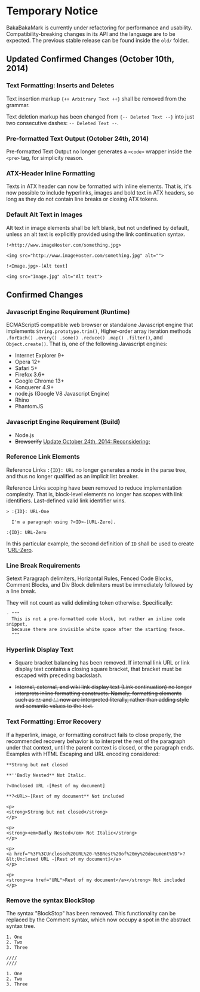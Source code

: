 Temporary Notice
================

BakaBakaMark is currently under refactoring for performance and usability. 
Compatibility-breaking changes in its API and the language are to be expected. 
The previous stable release can be found inside the `old/` folder.



Updated Confirmed Changes (October 10th, 2014)
----------------------------------------------

### Text Formatting: Inserts and Deletes ###

Text insertion markup `{++ Arbitrary Text ++}` shall be removed from the 
grammar.
  
Text deletion markup has been changed from `{-- Deleted Text --}` into 
just two consecutive dashes: `-- Deleted Text --`.



### Pre-formatted Text Output (October 24th, 2014) ###

Pre-formatted Text Output no longer generates a `<code>` wrapper inside 
the `<pre>` tag, for simplicity reason.



### ATX-Header Inline Formatting ###

Texts in ATX header can now be formatted with inline elements. That is, 
it's now possible to include hyperlinks, images and bold text in ATX headers, 
so long as they do not contain line breaks or closing ATX tokens.



### Default Alt Text in Images ###

Alt text in image elements shall be left blank, but not undefined by default, 
unless an alt text is explicitly provided using the link continuation syntax.

```
!<http://www.imageHoster.com/something.jpg>

<img src="http://www.imageHoster.com/something.jpg" alt="">
```

```
!<Image.jpg>-[Alt text]

<img src="Image.jpg" alt="Alt text">
```




Confirmed Changes
-----------------

### Javascript Engine Requirement (Runtime) ###

ECMAScript5 compatible web browser or standalone Javascript engine that 
implements `String.prototype.trim()`, Higher-order array iteration methods 
`.forEach() .every() .some() .reduce() .map() .filter()`, and 
`Object.create()`. That is, one of the following Javascript engines:

- Internet Explorer 9+ 
- Opera 12+
- Safari 5+
- Firefox 3.6+
- Google Chrome 13+
- Konquerer 4.9+
- node.js (Google V8 Javascript Engine)
- Rhino
- PhantomJS




### Javascript Engine Requirement (Build) ###

- Node.js
- <del>Browserify</del> <ins>Update October 24th, 2014: Reconsidering;</ins>



### Reference Link Elements ###

Reference Links `:{ID}: URL` no longer generates a node in the parse tree, 
and thus no longer qualified as an implicit list breaker.

Reference Links scoping have been removed to reduce implementation complexity. 
That is, block-level elements no longer has scopes with link identifiers. 
Last-defined valid link identifier wins. 

```
> :{ID}: URL-One

  I'm a paragraph using ?<ID>-[URL-Zero].

:{ID}: URL-Zero
```

In this particular example, the second definition of `ID` shall be used to 
create `<a href="URL-Zero">URL-Zero</a>.




### Line Break Requirements ###

Setext Paragraph delimiters, Horizontal Rules, Fenced Code Blocks, Comment 
Blocks, and Div Block delimiters must be immediately followed by a line 
break.

They will not count as valid delimiting token otherwise. Specifically:

```
- """    
  This is not a pre-formatted code block, but rather an inline code snippet, 
  because there are invisible white space after the starting fence.
  """
```



### Hyperlink Display Text ###

- Square bracket balancing has been removed. If internal link URL or link 
  display text contains a closing square bracket, that bracket must be 
  escaped with preceding backslash.
  
- <del>Internal, external, and wiki link display text (Link continuation) no 
  longer interprets inline formatting constructs. Namely, formatting elements 
  such as `**` and `''` now are interpreted literally, rather than adding 
  style and semantic values to the text.</del>



### Text Formatting: Error Recovery ###

If a hyperlink, image, or formatting construct fails to close properly, 
the recommended recovery behavior is to interpret the rest of the paragraph 
under that context, until the parent context is closed, or the paragraph ends. 
Examples with HTML Escaping and URL encoding considered:

```
**Strong but not closed

**''Badly Nested** Not Italic.

?<Unclosed URL -[Rest of my document]

**?<URL>-[Rest of my document** Not included
```

```
<p>
<strong>Strong but not closed</strong>
</p>

<p>
<strong><em>Badly Nested</em> Not Italic</strong>
</p>

<p>
<a href="%3F%3CUnclosed%20URL%20-%5BRest%20of%20my%20document%5D">?&lt;Unclosed URL -[Rest of my document]</a>
</p>

<p>
<strong><a href="URL">Rest of my document</a></strong> Not included
</p>
```


### Remove the syntax BlockStop ###

The syntax "BlockStop" has been removed. This functionality can be replaced 
by the Comment syntax, which now occupy a spot in the abstract syntax tree.

```
1. One
2. Two
3. Three

////
////

1. One
2. Two
3. Three
```


